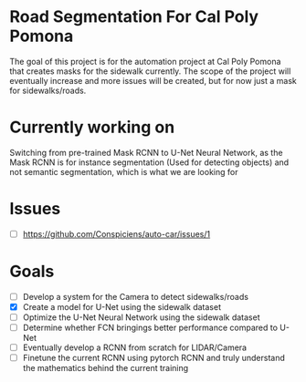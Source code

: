 # Road Segmentation For Cal Poly Pomona 
The goal of this project is for the automation project at Cal Poly Pomona that creates masks for the sidewalk currently. The scope of the project will eventually increase and more issues will be created, but for now just a mask for sidewalks/roads. 

# Currently working on 
Switching from pre-trained Mask RCNN to U-Net Neural Network, as the Mask RCNN is for instance segmentation (Used for detecting objects) and not semantic segmentation, which is what we are looking for


# Issues 
- [ ] https://github.com/Conspiciens/auto-car/issues/1

# Goals 
 - [ ] Develop a system for the Camera to detect sidewalks/roads
 - [x] Create a model for U-Net using the sidewalk dataset 
 - [ ] Optimize the U-Net Neural Network using the sidewalk dataset
 - [ ] Determine whether FCN bringings better performance compared to U-Net
 - [ ] Eventually develop a RCNN from scratch for LIDAR/Camera
 - [ ] Finetune the current RCNN using pytorch RCNN and truly understand the mathematics behind the current training

